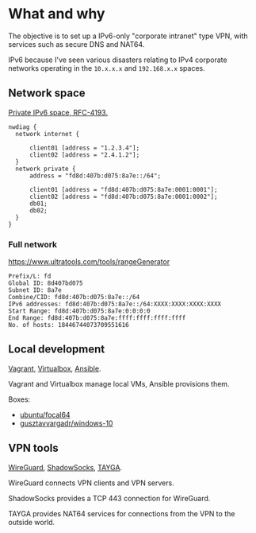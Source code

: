 # What and why

The objective is to set up a IPv6-only "corporate intranet" type VPN,
with services such as secure DNS and NAT64.

IPv6 because I've seen various disasters relating to IPv4 corporate networks
operating in the `10.x.x.x` and `192.168.x.x` spaces.

## Network space

[Private IPv6 space, RFC-4193.](https://tools.ietf.org/html/rfc4193)

```plantuml format="png"
nwdiag {
  network internet {

      client01 [address = "1.2.3.4"];
      client02 [address = "2.4.1.2"];
  }
  network private {
      address = "fd8d:407b:d075:8a7e::/64";

      client01 [address = "fd8d:407b:d075:8a7e:0001:0001"];
      client02 [address = "fd8d:407b:d075:8a7e:0001:0002"];
      db01;
      db02;
  }
}
```

### Full network

https://www.ultratools.com/tools/rangeGenerator

```
Prefix/L: fd
Global ID: 8d407bd075
Subnet ID: 8a7e
Combine/CID: fd8d:407b:d075:8a7e::/64
IPv6 addresses: fd8d:407b:d075:8a7e::/64:XXXX:XXXX:XXXX:XXXX
Start Range: fd8d:407b:d075:8a7e:0:0:0:0
End Range: fd8d:407b:d075:8a7e:ffff:ffff:ffff:ffff
No. of hosts: 18446744073709551616
```

## Local development

[Vagrant](https://www.vagrantup.com/),
[Virtualbox](https://packages.ubuntu.com/focal/virtualbox),
[Ansible](https://www.ansible.com/).

Vagrant and Virtualbox manage local VMs, Ansible provisions them.

Boxes:

* [ubuntu/focal64](https://app.vagrantup.com/ubuntu/boxes/focal64)
* [gusztavvargadr/windows-10](https://app.vagrantup.com/gusztavvargadr/boxes/windows-10)

## VPN tools

[WireGuard](https://www.wireguard.com/), 
[ShadowSocks](https://shadowsocks.org/), 
[TAYGA](http://www.litech.org/tayga/).

WireGuard connects VPN clients and VPN servers.

ShadowSocks provides a TCP 443 connection for WireGuard.

TAYGA provides NAT64 services for connections from the VPN to the outside world.
